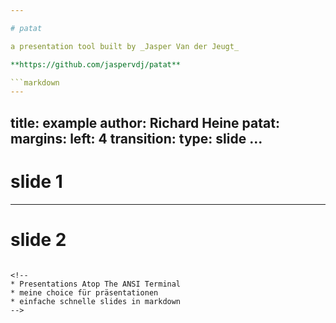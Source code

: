 ```yaml
---

# patat

a presentation tool built by _Jasper Van der Jeugt_

**https://github.com/jaspervdj/patat**

```markdown
---
```

title: example
author: Richard Heine
patat:
    margins:
        left: 4
    transition:
        type: slide
...
---

# slide 1

---

# slide 2
```

<!--
* Presentations Atop The ANSI Terminal
* meine choice für präsentationen
* einfache schnelle slides in markdown
-->
